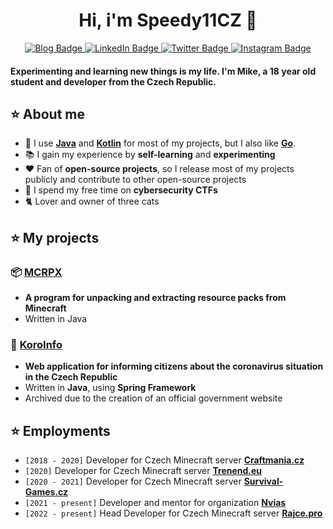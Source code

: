 <div align="center">
  <h1>Hi, i'm Speedy11CZ 🧪</h1>
  <a href="https://www.speedy11.cz/">
    <img src="https://img.shields.io/badge/Blog-15171a?style=for-the-badge&logo=ghost&logoColor=white" alt="Blog Badge"/>
  </a>
  <a href="https://www.linkedin.com/in/michal-spi%C5%A1ak-876361211/">
    <img src="https://img.shields.io/badge/LinkedIn-0072b1?style=for-the-badge&logo=linkedin&logoColor=white" alt="LinkedIn Badge"/>
  </a>
  <a href="https://www.twitter.com/speedy11cz/">
    <img src="https://img.shields.io/badge/Twitter-00acee?style=for-the-badge&logo=twitter&logoColor=white" alt="Twitter Badge"/>
  </a>
  <a href="https://www.instagram.com/jsem_mike/">
    <img src="https://img.shields.io/badge/Instagram-e1306c?style=for-the-badge&logo=instagram&logoColor=white" alt="Instagram Badge"/>
  </a>
</div>

#### Experimenting and learning new things is my life. I'm Mike, a 18 year old student and developer from the Czech Republic.

## ⭐ About me
- 🚀 I use **[Java](https://www.java.com/en/)** and **[Kotlin](https://kotlinlang.org/)** for most of my projects, but I also like **[Go](https://go.dev/)**.
- 📚 I gain my experience by **self-learning** and **experimenting**
- ❤️ Fan of **open-source projects**, so I release most of my projects publicly and contribute to other open-source projects
- 🧪 I spend my free time on **cybersecurity CTFs**
- 🐈 Lover and owner of three cats

## ⭐ My projects
### 📦 [MCRPX](https://github.com/Speedy11CZ/mcrpx/)
- **A program for unpacking and extracting resource packs from Minecraft**
- Written in Java
### 🦠 [KoroInfo](https://github.com/Speedy11CZ/koroinfo)
- **Web application for informing citizens about the coronavirus situation in the Czech Republic**
- Written in **Java**, using **Spring Framework**
- Archived due to the creation of an official government website

## ⭐ Employments
- `[2018 - 2020]` Developer for Czech Minecraft server **[Craftmania.cz](https://craftmania.cz/)**
- `[2020]` Developer for Czech Minecraft server **[Trenend.eu](https://trenend.eu/)**
- `[2020 - 2021]` Developer for Czech Minecraft server **[Survival-Games.cz](https://survival-games.cz/)**
- `[2021 - present]` Developer and mentor for organization **[Nvias](https://nvias.org/)**
- `[2022 - present]` Head Developer for Czech Minecraft server **[Rajce.pro](https://rajce.pro/)**
